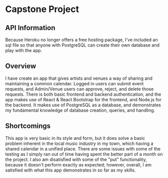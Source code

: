 # Capstone Project

## API Information ##
Because Heroku no longer offers a free hosting package, I've included an sql file so that anyone with PostgreSQL can create their own database and play with the app.

## Overview ##
I have create an app that gives artists and venues a way of sharing and maintaining a common calendar. Logged in users can submit event requests, and Admin/Venue users can approve, reject, and delete those requests. There is both basic frontend and backend authentication, and the app makes use of React & React Bootstrap for the frontend, and Node.js for the backend. It makes use of PostgreSQL as a database, and demonstrates my fundamental knowledge of database creation, queries, and handling.

## Shortcomings ##
This app is very basic in its style and form, but it does solve a basic problem inherent in the local music industry in my town, which having a shared calendar in a unified place. There are some issues with some of the testing as I simply ran out of time having spent the better part of a month on the project. I also am disatisfied with some of the "put" functionality, because it doesn't perform exactly as expected; however, overall, I am satisfied with what this app demonstrates in so far as my skills.
